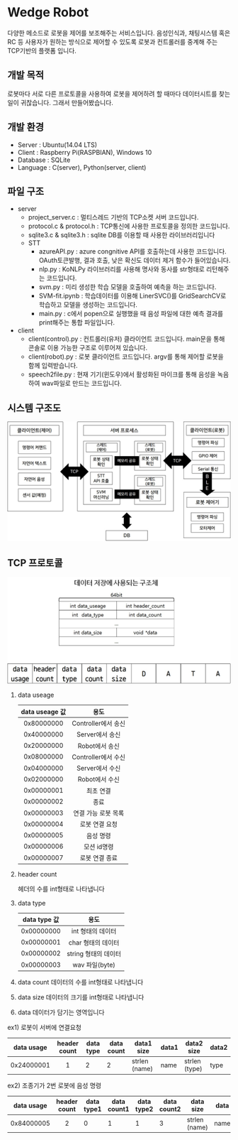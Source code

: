 # Wedge Robot

다양한 메소드로 로봇을 제어를 보조해주는 서비스입니다. 음성인식과, 채팅시스템 혹은 RC 등 사용자가 원하는 방식으로 제어할 수 있도록 로봇과 컨트롤러를 중계해 주는 TCP기반의 플랫폼 입니다.

## 개발 목적

로봇마다 서로 다른 프로토콜을 사용하여 로봇을 제어하려 할 때마다 데이터시트를 찾는 일이 귀찮습니다. 그래서 만들어봤습니다.

## 개발 환경

- Server : Ubuntu(14.04 LTS)
- Client : Raspberry Pi(RASPBIAN), Windows 10
- Database : SQLite
- Language : C(server), Python(server, client)

## 파일 구조
- server
  - project_server.c : 멀티스레드 기반의 TCP소켓 서버 코드입니다.
  - protocol.c & protocol.h : TCP통신에 사용한 프로토콜을 정의한 코드입니다.
  - sqlite3.c & sqlite3.h : sqlite DB를 이용할 때 사용한 라이브러리입니다
  - STT
    - azureAPI.py : azure congnitive API를 호출하는데 사용한 코드입니다. OAuth토큰발행, 결과 호출, 낮은 확신도 데이터 제거 함수가 들어있습니다.
    - nlp.py : KoNLPy 라이브러리를 사용해 명사와 동사를 str형태로 리턴해주는 코드입니다.
    - svm.py : 미리 생성한 학습 모델을 호출하여 예측을 하는 코드입니다.
    - SVM-fit.ipynb : 학습데이터를 이용해 LinerSVC()를 GridSearchCV로 학습하고 모델을 생성하는 코드입니다.
    - main.py : c에서 popen으로 실행했을 때 음성 파일에 대한 예측 결과를 print해주는 통합 파일입니다.
- client
  - client(control).py : 컨트롤러(유저) 클라이언트 코드입니다. main문을 통해 콘솔로 이용 가능한 구조로 이루어져 있습니다.
  - client(robot).py : 로봇 클라이언트 코드입니다. argv를 통해 제어할 로봇을 함께 입력받습니다.
  - speech2file.py : 현재 기기(윈도우)에서 활성화된 마이크를 통해 음성을 녹음하여 wav파일로 만드는 코드입니다.

## 시스템 구조도
![1](./image/1.jpg)

## TCP 프로토콜
![2](./image/2.jpg)

1. data useage

    |  data useage 값  	|             용도            	|
    |:----------------:	|:---------------------------:	|
    |    0x80000000    	|     Controller에서 송신     	|
    |    0x40000000    	|      Server에서   송신      	|
    |    0x20000000    	|       Robot에서   송신      	|
    |    0x08000000    	|    Controller에서   수신    	|
    |    0x04000000    	|      Server에서   수신      	|
    |    0x02000000    	|       Robot에서   수신      	|
    |    0x00000001    	|          최초 연결          	|
    |    0x00000002    	|             종료            	|
    |    0x00000003    	|    연결   가능 로봇 목록    	|
    |    0x00000004    	|       로봇   연결 요청      	|
    |    0x00000005    	|         음성   명령         	|
    |    0x00000006    	|        모션   id명령        	|
    |    0x00000007    	|       로봇   연결 종료      	|

2. header count

    헤더의 수를 int형태로 나타냅니다

3. data type

    |    data type 값    	|             용도             	|
    |:------------------:	|:----------------------------:	|
    |     0x00000000     	|     int   형태의   데이터    	|
    |     0x00000001     	|    char   형태의   데이터    	|
    |     0x00000002     	|    string   형태의 데이터    	|
    |     0x00000003     	|       wav   파일(byte)       	|

4. data count
    데이터의 수를 int형태로 나타냅니다

5. data size
    데이터의 크기를 int형태로 나타냅니다

6. data
    데이터가 담기는 영역입니다

ex1) 로봇이 서버에 연결요청

|    data     usage    	|    header     count    	|    data     type    	|    data     count    	|    data1     size    	|    data1    	|    data2     size    	|    data2    	|
|:--------------------:	|:----------------------:	|---------------------	|----------------------	|-------------------------	|-------------	|-------------------------	|-------------	|
|    0x24000001    	|    1    	|    2    	|    2    	|    strlen     (name)    	|    name    	|    strlen     (type)    	|    type    	|

ex2) 조종기가 2번 로봇에 음성 명령

|    data     usage    	|    header     count    	|    data     type1    	|    data     count1    	|    data     type2    	|    data     count2    	|    data     size    	|    data    	|
|:--------------------:	|:----------------------:	|----------------------	|-----------------------	|----------------------	|-----------------------	|-------------------------	|------------	|
|    0x84000005    	|    2    	|    0    	|    1    	|    1    	|    3    	|    strlen     (name)    	|    name    	|